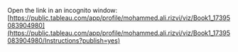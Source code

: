 Open the link in an incognito window:
[https://public.tableau.com/app/profile/mohammed.ali.rizvi/viz/Book1_17395083904980](https://public.tableau.com/app/profile/mohammed.ali.rizvi/viz/Book1_17395083904980/Instructions?publish=yes)
